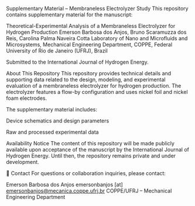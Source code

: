Supplementary Material – Membraneless Electrolyzer Study
This repository contains supplementary material for the manuscript:

Theoretical-Experimental Analysis of a Membraneless Electrolyzer for Hydrogen Production 
Emerson Barbosa dos Anjos, Bruno Scaramuzza dos Reis, Carolina Palma Naveira Cotta 
Laboratory of Nano and Microfluids and Microsystems, Mechanical Engineering Department, COPPE, Federal University of Rio de Janeiro (UFRJ), Brazil

Submitted to the International Journal of Hydrogen Energy.

About This Repository
This repository provides technical details and supporting data related to the design, modeling, and experimental evaluation of a membraneless electrolyzer for hydrogen production. The electrolyzer features a flow-by configuration and uses nickel foil and nickel foam electrodes.

The supplementary material includes:

Device schematics and design parameters

Raw and processed experimental data


Availability Notice
The content of this repository will be made publicly available upon acceptance of the manuscript by the International Journal of Hydrogen Energy. Until then, the repository remains private and under development.

📧 Contact
For questions or collaboration inquiries, please contact:

Emerson Barbosa dos Anjos emersonbanjos [at] emersonbanjos@mecanica.coppe.ufrj.br
COPPE/UFRJ – Mechanical Engineering Department
